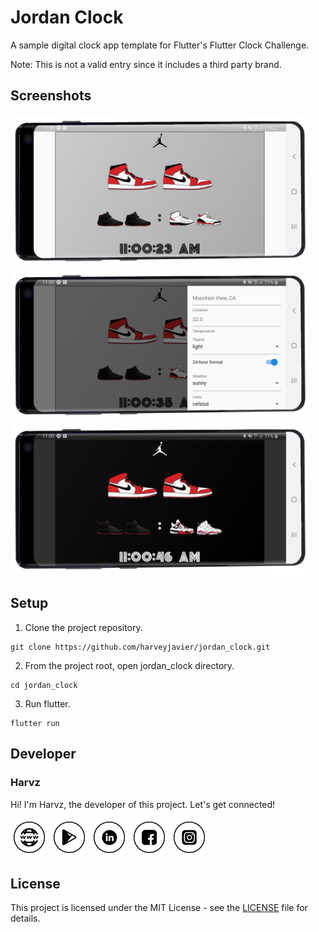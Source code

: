# Jordan Clock
A sample digital clock app template for Flutter's Flutter Clock Challenge.

Note: This is not a valid entry since it includes a third party brand.

## Screenshots

<img width="480px" src="raw/sc1.png"><br/>
<img width="480px" src="raw/sc2.png"><br/>
<img width="480px" src="raw/sc3.png"><br/>

## Setup

1. Clone the project repository.

```
git clone https://github.com/harveyjavier/jordan_clock.git
```

2. From the project root, open jordan_clock directory.

```
cd jordan_clock
```

3. Run flutter.

```
flutter run
```

## Developer

### Harvz

Hi! I'm Harvz, the developer of this project. Let's get connected!

<a href="https://hrvzz.com"><img src="raw/website-icon.png" width="60"></a>
<a href="https://play.google.com/store/apps/dev?id=4935714394750436171"><img src="raw/play-store-icon.png" width="60"></a>
<a href="https://www.linkedin.com/in/harvz/"><img src="raw/linkedin-icon.png" width="60"></a>
<a href="https://www.facebook.com/harvzjavier"><img src="raw/facebook-icon.png" width="60"></a>
<a href="https://www.instagram.com/harvzjavier/"><img src="raw/instagram-icon.png" width="60"></a>

## License

This project is licensed under the MIT License - see the [LICENSE](LICENSE) file for details.